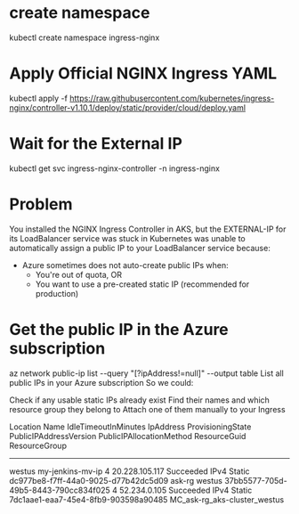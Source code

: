 # create namespace
kubectl create namespace ingress-nginx

# Apply Official NGINX Ingress YAML
kubectl apply -f https://raw.githubusercontent.com/kubernetes/ingress-nginx/controller-v1.10.1/deploy/static/provider/cloud/deploy.yaml

# Wait for the External IP
kubectl get svc ingress-nginx-controller -n ingress-nginx


# Problem
You installed the NGINX Ingress Controller in AKS, but the EXTERNAL-IP for its LoadBalancer service was stuck in <pending>
Kubernetes was unable to automatically assign a public IP to your LoadBalancer service because:
- Azure sometimes does not auto-create public IPs when:
    - You're out of quota, OR
    - You want to use a pre-created static IP (recommended for production)

# Get the public IP in the Azure subscription
az network public-ip list --query "[?ipAddress!=null]" --output table
List all public IPs in your Azure subscription
So we could:

Check if any usable static IPs already exist
Find their names and which resource group they belong to
Attach one of them manually to your Ingress

Location    Name                                  IdleTimeoutInMinutes    IpAddress       ProvisioningState    PublicIPAddressVersion    PublicIPAllocationMethod    ResourceGuid                          ResourceGroup
----------  ------------------------------------  ----------------------  --------------  -------------------  ------------------------  --------------------------  ------------------------------------  ----------------------------
westus      my-jenkins-mv-ip                      4                       20.228.105.117  Succeeded            IPv4                      Static                      dc977be8-f7ff-44a0-9025-d77b42dc5d09  ask-rg
westus      37bb5577-705d-49b5-8443-790cc834f025  4                       52.234.0.105    Succeeded            IPv4                      Static                      7dc1aae1-eaa7-45e4-8fb9-903598a90485  MC_ask-rg_aks-cluster_westus